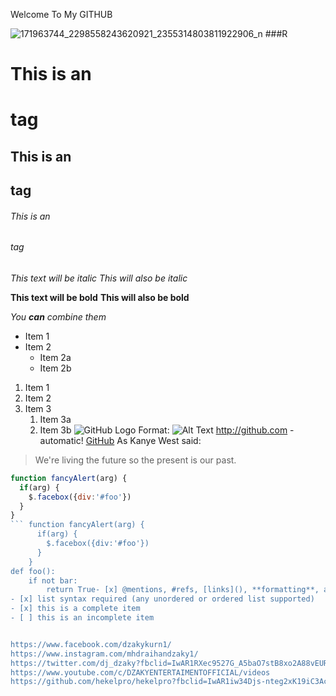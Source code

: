 Welcome To My GITHUB

![171963744_2298558243620921_2355314803811922906_n](https://user-images.githubusercontent.com/58392246/114887228-73020e00-9e32-11eb-926b-0187d8ed8ed7.jpg)
###R

# This is an <h1> tag
## This is an <h2> tag
###### This is an <h6> tag
*This text will be italic*
_This will also be italic_

**This text will be bold**
__This will also be bold__

_You **can** combine them_
* Item 1
* Item 2
  * Item 2a
  * Item 2b
1. Item 1
1. Item 2
1. Item 3
   1. Item 3a
   1. Item 3b
![GitHub Logo](/images/logo.png)
Format: ![Alt Text](url)
http://github.com - automatic!
[GitHub](http://github.com)
As Kanye West said:

> We're living the future so
> the present is our past.
```javascript
function fancyAlert(arg) {
  if(arg) {
    $.facebox({div:'#foo'})
  }
}
``` function fancyAlert(arg) {
      if(arg) {
        $.facebox({div:'#foo'})
      }
    }
def foo():
    if not bar:
        return True- [x] @mentions, #refs, [links](), **formatting**, and <del>tags</del> supported
- [x] list syntax required (any unordered or ordered list supported)
- [x] this is a complete item
- [ ] this is an incomplete item


https://www.facebook.com/dzakykurn1/
https://www.instagram.com/mhdraihandzaky1/
https://twitter.com/dj_dzaky?fbclid=IwAR1RXec9527G_A5baO7stB8xo2A88vEURzzpD-29v0a7jDLZBY2Q9Ilm0ls
https://www.youtube.com/c/DZAKYENTERTAIMENTOFFICIAL/videos
https://github.com/hekelpro/hekelpro?fbclid=IwAR1iw34Djs-nteg2xK19iC3AcOK7Tw-oMGF666Hx3VZCmnY92dQzHupsS_A#welcome-to-my-github-
